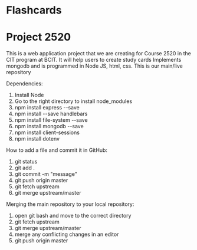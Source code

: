 # Flashcards
# Project 2520

This is a web application project that we are creating for Course 2520 in the CIT program at BCIT. It will help users to create study cards
Implements mongodb and is programmed in Node JS, html, css.
This is our main/live repository

Dependencies:
1. Install Node
2. Go to the right directory to install node_modules
3. npm install express --save
4. npm install --save handlebars
5. npm install file-system --save
6. npm install mongodb --save
7. npm install client-sessions
8. npm install dotenv

How to add a file and commit it in GitHub:
1. git status
2. git add .
3. git commit -m "message"
4. git push origin master
5. git fetch upstream
6. git merge upstream/master

Merging the main repository to your local repository:
1. open git bash and move to the correct directory
2. git fetch upstream
3. git merge upstream/master
4. merge any conflicting changes in an editor
5. git push origin master